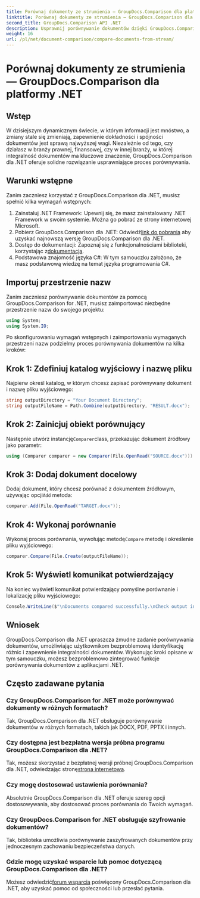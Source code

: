 ```yaml
---
title: Porównaj dokumenty ze strumienia — GroupDocs.Comparison dla platformy .NET
linktitle: Porównaj dokumenty ze strumienia — GroupDocs.Comparison dla platformy .NET
second_title: GroupDocs.Comparison API .NET
description: Usprawnij porównywanie dokumentów dzięki GroupDocs.Comparison dla platformy .NET. Porównuj dokumenty bez wysiłku i zapewniaj dokładność wszystkich plików.
weight: 16
url: /pl/net/document-comparison/compare-documents-from-stream/
---
```


# Porównaj dokumenty ze strumienia — GroupDocs.Comparison dla platformy .NET

## Wstęp
W dzisiejszym dynamicznym świecie, w którym informacji jest mnóstwo, a zmiany stale się zmieniają, zapewnienie dokładności i spójności dokumentów jest sprawą najwyższej wagi. Niezależnie od tego, czy działasz w branży prawnej, finansowej, czy w innej branży, w której integralność dokumentów ma kluczowe znaczenie, GroupDocs.Comparison dla .NET oferuje solidne rozwiązanie usprawniające proces porównywania.
## Warunki wstępne
Zanim zaczniesz korzystać z GroupDocs.Comparison dla .NET, musisz spełnić kilka wymagań wstępnych:
1. Zainstaluj .NET Framework: Upewnij się, że masz zainstalowany .NET Framework w swoim systemie. Można go pobrać ze strony internetowej Microsoft.
2.  Pobierz GroupDocs.Comparison dla .NET: Odwiedź[link do pobrania](https://releases.groupdocs.com/comparison/net/) aby uzyskać najnowszą wersję GroupDocs.Comparison dla .NET.
3.  Dostęp do dokumentacji: Zapoznaj się z funkcjonalnościami biblioteki, korzystając z[dokumentacja](https://tutorials.groupdocs.com/comparison/net/).
4. Podstawowa znajomość języka C#: W tym samouczku założono, że masz podstawową wiedzę na temat języka programowania C#.

## Importuj przestrzenie nazw
Zanim zaczniesz porównywanie dokumentów za pomocą GroupDocs.Comparison for .NET, musisz zaimportować niezbędne przestrzenie nazw do swojego projektu:
```csharp
using System;
using System.IO;
```
Po skonfigurowaniu wymagań wstępnych i zaimportowaniu wymaganych przestrzeni nazw podzielmy proces porównywania dokumentów na kilka kroków:
## Krok 1: Zdefiniuj katalog wyjściowy i nazwę pliku
Najpierw określ katalog, w którym chcesz zapisać porównywany dokument i nazwę pliku wyjściowego:
```csharp
string outputDirectory = "Your Document Directory";
string outputFileName = Path.Combine(outputDirectory, "RESULT.docx");
```
## Krok 2: Zainicjuj obiekt porównujący
 Następnie utwórz instancję`Comparer`class, przekazując dokument źródłowy jako parametr:
```csharp
using (Comparer comparer = new Comparer(File.OpenRead("SOURCE.docx")))
```
## Krok 3: Dodaj dokument docelowy
 Dodaj dokument, który chcesz porównać z dokumentem źródłowym, używając opcji`Add` metoda:
```csharp
comparer.Add(File.OpenRead("TARGET.docx"));
```
## Krok 4: Wykonaj porównanie
 Wykonaj proces porównania, wywołując metodę`Compare` metodę i określenie pliku wyjściowego:
```csharp
comparer.Compare(File.Create(outputFileName));
```
## Krok 5: Wyświetl komunikat potwierdzający
Na koniec wyświetl komunikat potwierdzający pomyślne porównanie i lokalizację pliku wyjściowego:
```csharp
Console.WriteLine($"\nDocuments compared successfully.\nCheck output in {outputDirectory}.");
```

## Wniosek
GroupDocs.Comparison dla .NET upraszcza żmudne zadanie porównywania dokumentów, umożliwiając użytkownikom bezproblemową identyfikację różnic i zapewnienie integralności dokumentów. Wykonując kroki opisane w tym samouczku, możesz bezproblemowo zintegrować funkcje porównywania dokumentów z aplikacjami .NET.
## Często zadawane pytania
### Czy GroupDocs.Comparison for .NET może porównywać dokumenty w różnych formatach?
Tak, GroupDocs.Comparison dla .NET obsługuje porównywanie dokumentów w różnych formatach, takich jak DOCX, PDF, PPTX i innych.
### Czy dostępna jest bezpłatna wersja próbna programu GroupDocs.Comparison dla .NET?
 Tak, możesz skorzystać z bezpłatnej wersji próbnej GroupDocs.Comparison dla .NET, odwiedzając stronę[strona internetowa](https://releases.groupdocs.com/).
### Czy mogę dostosować ustawienia porównania?
Absolutnie GroupDocs.Comparison dla .NET oferuje szereg opcji dostosowywania, aby dostosować proces porównania do Twoich wymagań.
### Czy GroupDocs.Comparison for .NET obsługuje szyfrowanie dokumentów?
Tak, biblioteka umożliwia porównywanie zaszyfrowanych dokumentów przy jednoczesnym zachowaniu bezpieczeństwa danych.
### Gdzie mogę uzyskać wsparcie lub pomoc dotyczącą GroupDocs.Comparison dla .NET?
 Możesz odwiedzić[forum wsparcia](https://forum.groupdocs.com/c/comparison/12) poświęcony GroupDocs.Comparison dla .NET, aby uzyskać pomoc od społeczności lub przesłać pytania.
